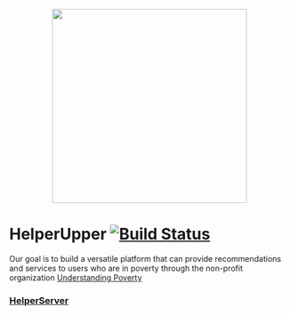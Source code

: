 <img style="width:350px; display:block; margin:auto" src="http://static1.squarespace.com/static/53741313e4b0e00f980d6a77/t/5382bcc2e4b037295d9886a5/1466784825641/?format=1500w"></img>

# HelperUpper [![Build Status](https://travis-ci.org/ZacBlanco/Repo-10.svg?branch=master)](https://travis-ci.org/ZacBlanco/Repo-10)

Our goal is to build a versatile platform that can provide recommendations and services to users who are in poverty through the non-profit organization [Understanding Poverty](http://www.understandingpoverty.com/#understanding-poverty)


### [HelperServer](server)
